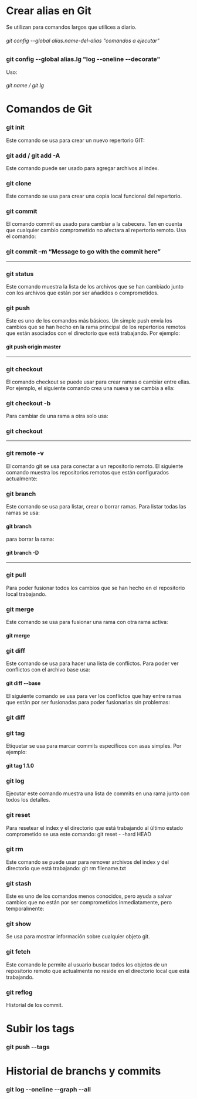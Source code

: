 # Crear alias en Git
Se utilizan para comandos largos que utilices a diario.

###### git config --global alias.name-del-alias "comandos a ejecutar"
### git config --global alias.lg "log --oneline --decorate"
Uso:
###### git name  / git lg

# Comandos de Git

### git init
Este comando se usa para crear un nuevo repertorio GIT:

### git add  / git add -A
Este comando puede ser usado para agregar archivos al index.

### git clone
Este comando se usa para crear una copia local funcional del repertorio.

### git commit
El comando commit es usado para cambiar a la cabecera. Ten en cuenta que cualquier cambio comprometido no afectara al repertorio remoto. Usa el comando:
### git commit –m “Message to go with the commit here”
________________________________________________________________________________________________

### git status
Este comando muestra la lista de los archivos que se han cambiado junto con los archivos que están por ser añadidos o comprometidos.

### git push
Este es uno de los comandos más básicos. Un simple push envía los cambios que se han hecho en la rama principal de los repertorios remotos que están asociados con el directorio que está trabajando. Por ejemplo:

#### git push  origin master

__________________
### git checkout
El comando checkout se puede usar para crear ramas o cambiar entre ellas. Por ejemplo, el siguiente comando crea una nueva y se cambia a ella:
### git checkout -b <branch-name>
Para cambiar de una rama a otra solo usa:
  
### git checkout <branch-name>
___________________________________________________
  
### git remote -v
El comando git se usa para conectar a un repositorio remoto. El siguiente comando muestra los repositorios remotos que están configurados actualmente:

### git branch
Este comando se usa para listar, crear o borrar ramas. Para listar todas las ramas se usa:
#### git branch

para borrar la rama:

#### git branch -D <branch-name>
 ____________________________________________
  
### git pull
Para poder fusionar todos los cambios que se han hecho en el repositorio local trabajando.

### git merge
Este comando se usa para fusionar una rama con otra rama activa:
#### git merge <branch-name>
  
### git diff
Este comando se usa para hacer una lista de conflictos. Para poder ver conflictos con el archivo base usa:
#### git diff --base <file-name>
  
El siguiente comando se usa para ver los conflictos que hay entre ramas que están por ser fusionadas para poder fusionarlas sin problemas:

### git diff <source-branch> <target-branch>

### git tag
Etiquetar se usa para marcar commits específicos con asas simples. Por ejemplo:
#### git tag 1.1.0 <instert-commitID-here>
  
### git log
Ejecutar este comando muestra una lista de commits en una rama junto con todos los detalles.

### git reset
Para resetear el index y el directorio que está trabajando al último estado comprometido se usa este comando:
git reset - -hard HEAD

### git rm
Este comando se puede usar para remover archivos del index y del directorio que está trabajando:
git rm filename.txt

### git stash
Este es uno de los comandos menos conocidos, pero ayuda a salvar cambios que no están por ser comprometidos inmediatamente, pero temporalmente:

### git show
Se usa para mostrar información sobre cualquier objeto git.

### git fetch
Este comando le permite al usuario buscar todos los objetos de un repositorio remoto que actualmente no reside en el directorio local que está trabajando.

### git reflog

Historial de los commit.

# Subir los tags

### git push --tags


# Historial de branchs y commits

### git log --oneline --graph --all

